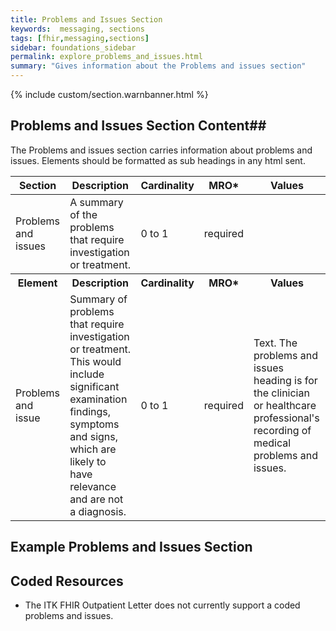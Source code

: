 ```yaml
---
title: Problems and Issues Section
keywords:  messaging, sections
tags: [fhir,messaging,sections]
sidebar: foundations_sidebar
permalink: explore_problems_and_issues.html
summary: "Gives information about the Problems and issues section"
---
```


{% include custom/section.warnbanner.html %}

## Problems and Issues Section Content##
The Problems and issues section carries information about problems and issues. Elements should be formatted as sub headings in any html sent.

<table style="width:100%;max-width: 100%;">
	<thead>
		<tr>
			<th width="18%">Section</th>
			<th width="30%">Description</th>
			<th width="11%">Cardinality</th>
			<th width="11%">MRO*</th>
			<th width="30%">Values</th>
		</tr>
	</thead>
 <tbody>
  <tr>
   <td>Problems and issues</td>
   <td>A summary of the problems that require investigation or treatment.</td>
   <td>0 to 1</td>
   <td>required</td>
   <td>&nbsp;</td>
  </tr>
		<tr>
			<th>Element</th>
			<th>Description</th>
			<th>Cardinality</th>
			<th>MRO*</th>
			<th>Values</th>
		</tr>
  <tr>
   <td>Problems and issue</td>
   <td>Summary of problems that require investigation or treatment. This would include significant examination findings, symptoms and signs, which are likely to have relevance and are not a diagnosis.</td>
   <td>0 to 1</td>
   <td>required</td>
   <td>Text. The problems and issues heading is for the clinician or healthcare professional's recording of medical problems and issues.</td>
  </tr>
 </tbody>
</table>


##  Example Problems and Issues Section ##

<script src="https://gist.github.com/IOPS-DEV/ede119d0b2d9782016b90466cadcabc7.js"></script>

## Coded Resources ##

- The ITK FHIR Outpatient Letter does not currently support a coded problems and issues.

 







